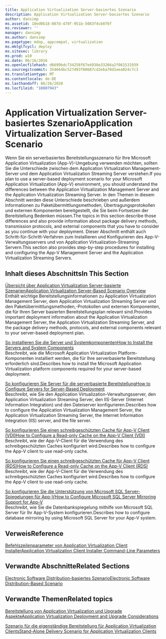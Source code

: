 ```yaml
---
title: Application Virtualization Server-basiertes Szenario
description: Application Virtualization Server-basiertes Szenario
author: dansimp
ms.assetid: 10ed0b18-087d-470f-951b-5083f4cb076f
ms.reviewer: ''
manager: dansimp
ms.author: dansimp
ms.pagetype: mdop, appcompat, virtualization
ms.mktglfcycl: deploy
ms.sitesec: library
ms.prod: w10
ms.date: 06/16/2016
ms.openlocfilehash: d6699bdc734258f67e4938e33266a2f061531939
ms.sourcegitcommit: 354664bc527d93f80687cd2eba70d1eea024c7c3
ms.translationtype: MT
ms.contentlocale: de-DE
ms.lasthandoff: 06/26/2020
ms.locfileid: "10807943"
---
```

# <span data-ttu-id="eeecf-103">Application Virtualization Server-basiertes Szenario</span><span class="sxs-lookup"><span data-stu-id="eeecf-103">Application Virtualization Server-Based Scenario</span></span>


<span data-ttu-id="eeecf-104">Wenn Sie ein serverbasiertes Bereitstellungsszenario für Ihre Microsoft Application Virtualization (App-V)-Umgebung verwenden möchten, sollten Sie die Unterschiede zwischen dem Application Virtualization Management-Server und dem Application Virtualization Streaming Server verstehen.</span><span class="sxs-lookup"><span data-stu-id="eeecf-104">If you plan to use a server-based deployment scenario for your Microsoft Application Virtualization (App-V) environment, you should understand the differences between the Application Virtualization Management Server and the Application Virtualization Streaming Server.</span></span> <span data-ttu-id="eeecf-105">In den Themen in diesem Abschnitt werden diese Unterschiede beschrieben und außerdem Informationen zu Paketübermittlungsmethoden, Übertragungsprotokollen und externen Komponenten bereitgestellt, die Sie beim Fortsetzen der Bereitstellung Bedenken müssen.</span><span class="sxs-lookup"><span data-stu-id="eeecf-105">The topics in this section describe those differences and also provide information about package delivery methods, transmission protocols, and external components that you have to consider as you continue with your deployment.</span></span> <span data-ttu-id="eeecf-106">Dieser Abschnitt enthält auch Schritt-für-Schritt-Verfahren zum Installieren und Konfigurieren des App-V-Verwaltungsservers und von Application Virtualization-Streaming Servern.</span><span class="sxs-lookup"><span data-stu-id="eeecf-106">This section also provides step-by-step procedures for installing and configuring the App-V Management Server and the Application Virtualization Streaming Servers.</span></span>

## <span data-ttu-id="eeecf-107">Inhalt dieses Abschnitts</span><span class="sxs-lookup"><span data-stu-id="eeecf-107">In This Section</span></span>


<a href="" id="application-virtualization-server-based-scenario-overview"></a>[<span data-ttu-id="eeecf-108">Übersicht über Application Virtualization Server-basierte Szenarien</span><span class="sxs-lookup"><span data-stu-id="eeecf-108">Application Virtualization Server-Based Scenario Overview</span></span>](application-virtualization-server-based-scenario-overview.md)  
<span data-ttu-id="eeecf-109">Enthält wichtige Bereitstellungsinformationen zu Application Virtualization Management Server, dem Application Virtualization Streaming Server und den Paketübermittlungsmethoden,-Protokollen und externen Komponenten, die für Ihren Server basierten Bereitstellungsplan relevant sind.</span><span class="sxs-lookup"><span data-stu-id="eeecf-109">Provides important deployment information about the Application Virtualization Management Server, the Application Virtualization Streaming Server, and the package delivery methods, protocols, and external components relevant to your server-based deployment plan.</span></span>

<a href="" id="how-to-install-the-servers-and-system-components"></a>[<span data-ttu-id="eeecf-110">So installieren Sie die Server und Systemkomponenten</span><span class="sxs-lookup"><span data-stu-id="eeecf-110">How to Install the Servers and System Components</span></span>](how-to-install-the-servers-and-system-components.md)  
<span data-ttu-id="eeecf-111">Beschreibt, wie die Microsoft Application Virtualization Platform-Komponenten installiert werden, die für Ihre serverbasierte Bereitstellung erforderlich sind.</span><span class="sxs-lookup"><span data-stu-id="eeecf-111">Describes how to install the Microsoft Application Virtualization platform components required for your server-based deployment.</span></span>

<a href="" id="how-to-configure-servers-for-server-based-deployment"></a>[<span data-ttu-id="eeecf-112">So konfigurieren Sie Server für die serverbasierte Bereitstellung</span><span class="sxs-lookup"><span data-stu-id="eeecf-112">How to Configure Servers for Server-Based Deployment</span></span>](how-to-configure-servers-for-server-based-deployment.md)  
<span data-ttu-id="eeecf-113">Beschreibt, wie Sie den Application Virtualization-Verwaltungsserver, den Application Virtualization Streaming Server, den IIS-Server (Internet Information Integration) und den Dateiserver konfigurieren.</span><span class="sxs-lookup"><span data-stu-id="eeecf-113">Describes how to configure the Application Virtualization Management Server, the Application Virtualization Streaming Server, the Internet Information Integration (IIS) server, and the file server.</span></span>

<a href="" id="how-to-configure-a-read-only-cache-on-the-app-v-client--vdi-"></a>[<span data-ttu-id="eeecf-114">So konfigurieren Sie einen schreibgeschützten Cache für App-V Client (VDI)</span><span class="sxs-lookup"><span data-stu-id="eeecf-114">How to Configure a Read-only Cache on the App-V Client (VDI)</span></span>](how-to-configure-a-read-only-cache-on-the-app-v-client--vdi-.md)  
<span data-ttu-id="eeecf-115">Beschreibt, wie der App-V-Client für die Verwendung des schreibgeschützten Caches konfiguriert wird.</span><span class="sxs-lookup"><span data-stu-id="eeecf-115">Describes how to configure the App-V client to use read-only cache.</span></span>

<a href="" id="how-to-configure-a-read-only-cache-on-the-app-v-client--rds-"></a>[<span data-ttu-id="eeecf-116">So konfigurieren Sie einen schreibgeschützten Cache für App-V Client (RDS)</span><span class="sxs-lookup"><span data-stu-id="eeecf-116">How to Configure a Read-only Cache on the App-V Client (RDS)</span></span>](how-to-configure-a-read-only-cache-on-the-app-v-client--rds--sp1.md)  
<span data-ttu-id="eeecf-117">Beschreibt, wie der App-V-Client für die Verwendung des schreibgeschützten Caches konfiguriert wird.</span><span class="sxs-lookup"><span data-stu-id="eeecf-117">Describes how to configure the App-V client to use read-only cache.</span></span>

<a href="" id="how-to-configure-microsoft-sql-server-mirroring-support-for-app-v"></a>[<span data-ttu-id="eeecf-118">So konfigurieren Sie die Unterstützung von Microsoft SQL Server-Spiegelungen für App-V</span><span class="sxs-lookup"><span data-stu-id="eeecf-118">How to Configure Microsoft SQL Server Mirroring Support for App-V</span></span>](how-to-configure-microsoft-sql-server-mirroring-support-for-app-v.md)  
<span data-ttu-id="eeecf-119">Beschreibt, wie Sie die Datenbankspiegelung mithilfe von Microsoft SQL Server für Ihr App-V-System konfigurieren.</span><span class="sxs-lookup"><span data-stu-id="eeecf-119">Describes how to configure database mirroring by using Microsoft SQL Server for your App-V system.</span></span>

## <span data-ttu-id="eeecf-120">Verweis</span><span class="sxs-lookup"><span data-stu-id="eeecf-120">Reference</span></span>


[<span data-ttu-id="eeecf-121">Befehlszeilenparameter von Application Virtualization Client Installer</span><span class="sxs-lookup"><span data-stu-id="eeecf-121">Application Virtualization Client Installer Command-Line Parameters</span></span>](application-virtualization-client-installer-command-line-parameters.md)

## <span data-ttu-id="eeecf-122">Verwandte Abschnitte</span><span class="sxs-lookup"><span data-stu-id="eeecf-122">Related Sections</span></span>


[<span data-ttu-id="eeecf-123">Electronic Software Distribution-basiertes Szenario</span><span class="sxs-lookup"><span data-stu-id="eeecf-123">Electronic Software Distribution-Based Scenario</span></span>](electronic-software-distribution-based-scenario.md)

## <span data-ttu-id="eeecf-124">Verwandte Themen</span><span class="sxs-lookup"><span data-stu-id="eeecf-124">Related topics</span></span>


[<span data-ttu-id="eeecf-125">Bereitstellung von Application Virtualization und Upgrade Aspekte</span><span class="sxs-lookup"><span data-stu-id="eeecf-125">Application Virtualization Deployment and Upgrade Considerations</span></span>](application-virtualization-deployment-and-upgrade-considerations.md)

[<span data-ttu-id="eeecf-126">Szenario für die eigenständige Bereitstellung für Application Virtualization Clients</span><span class="sxs-lookup"><span data-stu-id="eeecf-126">Stand-Alone Delivery Scenario for Application Virtualization Clients</span></span>](stand-alone-delivery-scenario-for-application-virtualization-clients.md)

 

 






